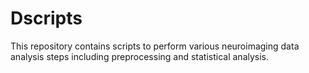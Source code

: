 # Dscripts
This repository contains scripts to perform various neuroimaging data analysis steps including preprocessing and statistical analysis.
